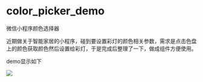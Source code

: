 # color_picker_demo
微信小程序颜色选择器

近期做关于智能家居的小程序，碰到要设置彩灯的颜色相关参数，需求是点击色盘上的颜色获取颜色然后设置给彩灯，于是完成后整理了一下，做成组件方便使用。

demo显示如下

![](https://s1.ax1x.com/2020/07/05/U9drjO.gif)
